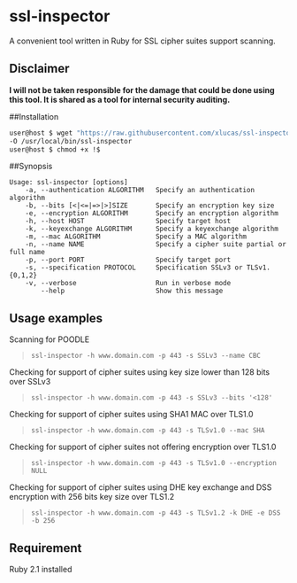 ssl-inspector
=============

A convenient tool written in Ruby for SSL cipher suites support scanning.

## Disclaimer

**I will not be taken responsible for the damage that could be done using this tool. It is shared as a tool for internal security auditing.**

##Installation
```bash
user@host $ wget "https://raw.githubusercontent.com/xlucas/ssl-inspector/master/bin/ssl-inspector.rb" \
-O /usr/local/bin/ssl-inspector
user@host $ chmod +x !$
```

##Synopsis
```text
Usage: ssl-inspector [options]
    -a, --authentication ALGORITHM   Specify an authentication algorithm
    -b, --bits [<|<=|=>|>]SIZE       Specify an encryption key size
    -e, --encryption ALGORITHM       Specify an encryption algorithm
    -h, --host HOST                  Specify target host
    -k, --keyexchange ALGORITHM      Specify a keyexchange algorithm
    -m, --mac ALGORITHM              Specify a MAC algorithm
    -n, --name NAME                  Specify a cipher suite partial or full name
    -p, --port PORT                  Specify target port
    -s, --specification PROTOCOL     Specification SSLv3 or TLSv1.{0,1,2}
    -v, --verbose                    Run in verbose mode
        --help                       Show this message
```

## Usage examples

Scanning for POODLE
>```ssl-inspector -h www.domain.com -p 443 -s SSLv3 --name CBC```

Checking for support of cipher suites using key size lower than 128 bits over SSLv3
>```ssl-inspector -h www.domain.com -p 443 -s SSLv3 --bits '<128'```

Checking for support of cipher suites using SHA1 MAC over TLS1.0
>```ssl-inspector -h www.domain.com -p 443 -s TLSv1.0 --mac SHA```

Checking for support of cipher suites not offering encryption over TLS1.0 
>```ssl-inspector -h www.domain.com -p 443 -s TLSv1.0 --encryption NULL```

Checking for support of cipher suites using DHE key exchange and DSS encryption with 256 bits key size over TLS1.2
>```ssl-inspector -h www.domain.com -p 443 -s TLSv1.2 -k DHE -e DSS -b 256```

## Requirement

Ruby 2.1 installed
